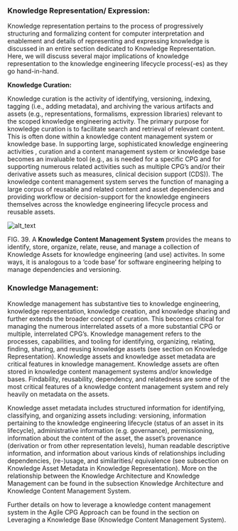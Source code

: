 
### **Knowledge Representation/ Expression:**

Knowledge representation pertains to the process of progressively structuring and formalizing content for computer interpretation and enablement and details of representing and expressing knowledge is discussed in an entire section dedicated to Knowledge Representation. <!-- -06- Knowledge Representation !-->  Here, we will discuss several major implications of knowledge representation to the knowledge engineering lifecycle process(-es) as they go hand-in-hand.

**Knowledge Curation:**

Knowledge curation is the activity of identifying, versioning, indexing, tagging (i.e., adding metadata), and archiving the various artifacts and assets (e.g., representations, formalisms, expression libraries) relevant to the scoped knowledge engineering activity. The primary purpose for knowledge curation is to facilitate search and retrieval of relevant content.  This is often done within a knowledge content management system or knowledge base.  In supporting large, sophisticated knowledge engineering activities , curation and a content management system or knowledge base becomes an invaluable tool (e.g., as is needed for a specific CPG and for supporting numerous related activities such as multiple CPG’s and/or their derivative assets such as measures, clinical decision support (CDS)).   The knowledge content management system serves the function of managing a large corpus of reusable and related content and asset dependencies and  providing workflow or decision-support for the knowledge engineers themselves across the knowledge engineering lifecycle process and reusable assets.

![alt_text](images/CPG-KCMS.png "image_tooltip")

FIG. 39.  A **Knowledge Content Management System** provides the means to identify, store, organize, relate, reuse, and manage a collection of Knowledge Assets for knowledge engineering (and use) activites.  In some ways, it is analogous to a ‘code base’ for software engineering helping to manage dependencies and versioning.

### **Knowledge Management:**

Knowledge management has substantive ties to  knowledge engineering, knowledge representation, knowledge creation, and knowledge sharing and further extends the broader concept of curation.  This becomes critical for managing the numerous interrelated assets of a more substantial CPG or multiple, interrelated CPG’s.  Knowledge management refers to the processes, capabilities, and tooling for identifying, organizing, relating, finding, sharing, and reusing knowledge assets (see section on Knowledge Representation). <!-- link to 06 !-->  Knowledge assets and knowledge asset metadata are critical features in knowledge management.  Knowledge assets are often stored in knowledge content management systems and/or knowledge bases.    Findability, reusability, dependency, and relatedness are some of the most critical features of a knowledge content management system and rely heavily on metadata on the assets.

Knowledge asset metadata includes structured information for identifying, classifying, and organizing assets including: versioning, information pertaining to the knowledge engineering lifecycle (status of an asset in its lifecycle), administrative information (e.g. governance), permissioning, information about the content of the asset, the asset’s provenance (derivation or from other representation levels), human readable descriptive information, and information about various kinds of relationships including dependencies, (re-)usage, and similarities/ equivalence (see subsection on Knowledge Asset Metadata <!-- link to 06.02 !--> in Knowledge Representation).  More on the relationship between the Knowledge Architecture and Knowledge Management can be found in the subsection Knowledge Architecture and Knowledge Content Management System. <!-- link to 06.03 !-->

Further details on how to leverage a knowledge content management system in the Agile CPG Approach can be found in the section on Leveraging a Knowledge Base (Knowledge Content Management System). <!-- link to 05.06 !-->
